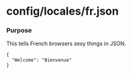 # config/locales/fr.json
### Purpose
This tells French browsers sexy things in JSON.



<docmeta name="displayName" value="fr.json">

```
{
  "Welcome": "Bienvenue"
}

```
